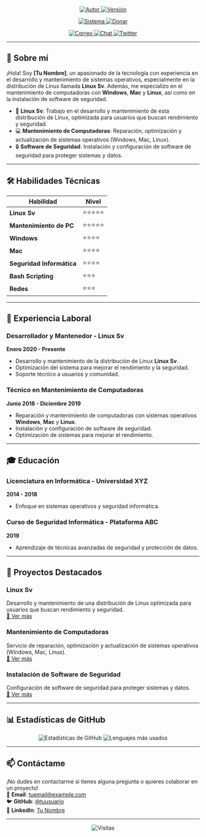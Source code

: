 <p align="center">
  <a href="https://github.com/tuusuario">
    <img title="Autor" src="https://img.shields.io/badge/Author-[Tu Nombre]-blue?style=for-the-badge&logo=github">
  </a>
  <a href="">
    <img title="Versión" src="https://img.shields.io/badge/Version-1.0-red?style=for-the-badge&logo=">
  </a>
</p>

<p align="center">
  <a href="">
    <img title="Sistema" src="https://img.shields.io/badge/Supported%20OS-Linux%20|%20Windows%20|%20Mac-orange?style=for-the-badge&logo=linux">
  </a>
  <a href="https://www.paypal.com/paypalme/tuusuario">
    <img title="Donar" src="https://img.shields.io/badge/Donate-PayPal-green.svg?style=for-the-badge&logo=paypal">
  </a>
</p>

<p align="center">
  <a href="mailto:tuemail@example.com">
    <img title="Correo" src="https://img.shields.io/badge/Correo-tuemail@example.com-blueviolet?style=for-the-badge&logo=gmail">
  </a>
  <a href="https://t.me/tucanal">
    <img title="Chat" src="https://img.shields.io/badge/CHAT-TELEGRAM-blue?style=for-the-badge&logo=telegram">
  </a>
  <a href="https://twitter.com/tuusuario">
    <img title="Twitter" src="https://img.shields.io/badge/CHAT-TWITTER-blue?style=for-the-badge&logo=twitter">
  </a>
</p>

---

## 🚀 Sobre mí

¡Hola! Soy **[Tu Nombre]**, un apasionado de la tecnología con experiencia en el desarrollo y mantenimiento de sistemas operativos, especialmente en la distribución de Linux llamada **Linux Sv**. Además, me especializo en el mantenimiento de computadoras con **Windows**, **Mac** y **Linux**, así como en la instalación de software de seguridad.

- 🐧 **Linux Sv**: Trabajo en el desarrollo y mantenimiento de esta distribución de Linux, optimizada para usuarios que buscan rendimiento y seguridad.
- 💻 **Mantenimiento de Computadoras**: Reparación, optimización y actualización de sistemas operativos (Windows, Mac, Linux).
- 🔒 **Software de Seguridad**: Instalación y configuración de software de seguridad para proteger sistemas y datos.

---

## 🛠️ Habilidades Técnicas

| Habilidad              | Nivel        |
|------------------------|--------------|
| **Linux Sv**           | ⭐⭐⭐⭐⭐       |
| **Mantenimiento de PC**| ⭐⭐⭐⭐⭐       |
| **Windows**            | ⭐⭐⭐⭐         |
| **Mac**                | ⭐⭐⭐⭐         |
| **Seguridad Informática** | ⭐⭐⭐⭐      |
| **Bash Scripting**     | ⭐⭐⭐          |
| **Redes**              | ⭐⭐⭐          |

---

## 💼 Experiencia Laboral

### **Desarrollador y Mantenedor** - Linux Sv
**Enero 2020 - Presente**  
- Desarrollo y mantenimiento de la distribución de Linux **Linux Sv**.
- Optimización del sistema para mejorar el rendimiento y la seguridad.
- Soporte técnico a usuarios y comunidad.

### **Técnico en Mantenimiento de Computadoras**
**Junio 2018 - Diciembre 2019**  
- Reparación y mantenimiento de computadoras con sistemas operativos **Windows**, **Mac** y **Linux**.
- Instalación y configuración de software de seguridad.
- Optimización de sistemas para mejorar el rendimiento.

---

## 🎓 Educación

### **Licenciatura en Informática** - Universidad XYZ
**2014 - 2018**  
- Enfoque en sistemas operativos y seguridad informática.

### **Curso de Seguridad Informática** - Plataforma ABC
**2019**  
- Aprendizaje de técnicas avanzadas de seguridad y protección de datos.

---

## 🌟 Proyectos Destacados

### **Linux Sv**
Desarrollo y mantenimiento de una distribución de Linux optimizada para usuarios que buscan rendimiento y seguridad.  
[🔗 Ver más](#)

### **Mantenimiento de Computadoras**
Servicio de reparación, optimización y actualización de sistemas operativos (Windows, Mac, Linux).  
[🔗 Ver más](#)

### **Instalación de Software de Seguridad**
Configuración de software de seguridad para proteger sistemas y datos.  
[🔗 Ver más](#)

---

## 📊 Estadísticas de GitHub

<p align="center">
  <img src="https://github-readme-stats.vercel.app/api?username=tuusuario&show_icons=true&theme=dark" alt="Estadísticas de GitHub">
  <img src="https://github-readme-stats.vercel.app/api/top-langs/?username=tuusuario&layout=compact&theme=dark" alt="Lenguajes más usados">
</p>

---

## 📫 Contáctame

¡No dudes en contactarme si tienes alguna pregunta o quieres colaborar en un proyecto!  
📧 **Email**: [tuemail@example.com](mailto:tuemail@example.com)  
🐦 **GitHub**: [@tuusuario](https://github.com/tuusuario)  
💼 **LinkedIn**: [Tu Nombre](https://linkedin.com/in/tuperfil)

---

<p align="center">
  <img src="https://komarev.com/ghpvc/?username=tuusuario&label=Visitas&color=blue&style=flat" alt="Visitas">
</p>
